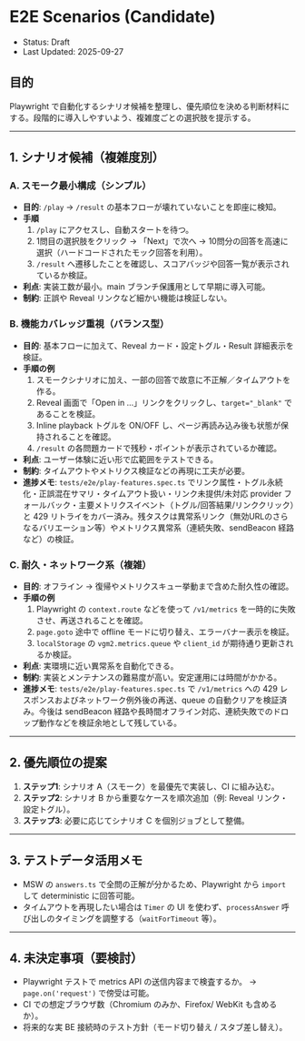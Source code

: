 # E2E Scenarios (Candidate)

- Status: Draft
- Last Updated: 2025-09-27

## 目的
Playwright で自動化するシナリオ候補を整理し、優先順位を決める判断材料にする。段階的に導入しやすいよう、複雑度ごとの選択肢を提示する。

---

## 1. シナリオ候補（複雑度別）

### A. スモーク最小構成（シンプル）
- **目的**: `/play` → `/result` の基本フローが壊れていないことを即座に検知。
- **手順**
  1. `/play` にアクセスし、自動スタートを待つ。
  2. 1問目の選択肢をクリック → 「Next」で次へ → 10問分の回答を高速に選択（ハードコードされたモック回答を利用）。
  3. `/result` へ遷移したことを確認し、スコアバッジや回答一覧が表示されているか検証。
- **利点**: 実装工数が最小。main ブランチ保護用として早期に導入可能。
- **制約**: 正誤や Reveal リンクなど細かい機能は検証しない。

### B. 機能カバレッジ重視（バランス型）
- **目的**: 基本フローに加えて、Reveal カード・設定トグル・Result 詳細表示を検証。
- **手順の例**
  1. スモークシナリオに加え、一部の回答で故意に不正解／タイムアウトを作る。
  2. Reveal 画面で「Open in …」リンクをクリックし、`target="_blank"` であることを検証。
  3. Inline playback トグルを ON/OFF し、ページ再読み込み後も状態が保持されることを確認。
  4. `/result` の各問題カードで残秒・ポイントが表示されているか確認。
- **利点**: ユーザー体験に近い形で広範囲をテストできる。
- **制約**: タイムアウトやメトリクス検証などの再現に工夫が必要。
- **進捗メモ**: `tests/e2e/play-features.spec.ts` でリンク属性・トグル永続化・正誤混在サマリ・タイムアウト扱い・リンク未提供/未対応 provider フォールバック・主要メトリクスイベント（トグル/回答結果/リンククリック）と 429 リトライをカバー済み。残タスクは異常系リンク（無効URLのさらなるバリエーション等）やメトリクス異常系（連続失敗、sendBeacon 経路など）の検証。

### C. 耐久・ネットワーク系（複雑）
- **目的**: オフライン → 復帰やメトリクスキュー挙動まで含めた耐久性の確認。
- **手順の例**
  1. Playwright の `context.route` などを使って `/v1/metrics` を一時的に失敗させ、再送されることを確認。
  2. `page.goto` 途中で offline モードに切り替え、エラーバナー表示を検証。
  3. `localStorage` の `vgm2.metrics.queue` や `client_id` が期待通り更新されるか検証。
- **利点**: 実環境に近い異常系を自動化できる。
- **制約**: 実装とメンテナンスの難易度が高い。安定運用には時間がかかる。
- **進捗メモ**: `tests/e2e/play-features.spec.ts` で `/v1/metrics` への 429 レスポンスおよびネットワーク例外後の再送、queue の自動クリアを検証済み。今後は sendBeacon 経路や長時間オフライン対応、連続失敗でのドロップ動作などを検証余地として残している。

---

## 2. 優先順位の提案
1. **ステップ1**: シナリオ A（スモーク）を最優先で実装し、CI に組み込む。
2. **ステップ2**: シナリオ B から重要なケースを順次追加（例: Reveal リンク・設定トグル）。
3. **ステップ3**: 必要に応じてシナリオ C を個別ジョブとして整備。

---

## 3. テストデータ活用メモ
- MSW の `answers.ts` で全問の正解が分かるため、Playwright から `import` して deterministic に回答可能。
- タイムアウトを再現したい場合は `Timer` の UI を使わず、`processAnswer` 呼び出しのタイミングを調整する（`waitForTimeout` 等）。

---

## 4. 未決定事項（要検討）
- Playwright テストで metrics API の送信内容まで検査するか。 → `page.on('request')` で傍受は可能。
- CI での想定ブラウザ数（Chromium のみか、Firefox/ WebKit も含めるか）。
- 将来的な実 BE 接続時のテスト方針（モード切り替え / スタブ差し替え）。
